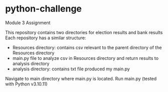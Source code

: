 # python-challenge
Module 3 Assignment

This repository contains two directories for election results and bank results
Each repository has a similar structure:
  - Resources directory: contains csv relevant to the parent directory of the Resources directory
  - main.py file to analyze csv in Resources directory and return results to analysis directory
  - analysis directory: contains txt file produced my main.py

Navigate to main directory where main.py is located.
Run main.py (tested with Python v3.10.11)
